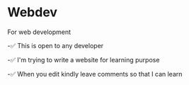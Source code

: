 # Webdev
For web development 

-✅ This is open to any developer

-✅ I'm trying to write a website for learning purpose

-✅ When you edit kindly leave comments so that I can learn
